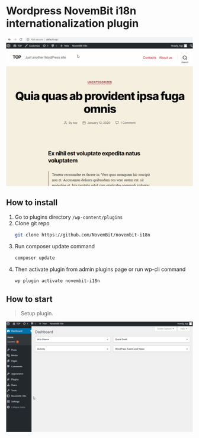 # Wordpress NovemBit i18n internationalization plugin

![image](docs/images/novembit-i18n-front.gif)

## How to install

1. Go to plugins directory `/wp-content/plugins`
2. Clone git repo
    ```bash
    git clone https://github.com/NovemBit/novembit-i18n 
    ```
3. Run composer update command
    ```bash
    composer update
    ```
4. Then activate plugin from admin plugins page or run wp-cli command
    ```bash
    wp plugin activate novembit-i18n
    ```
   
## How to start
> Setup plugin.

![image](docs/images/novembit-i18n.gif)